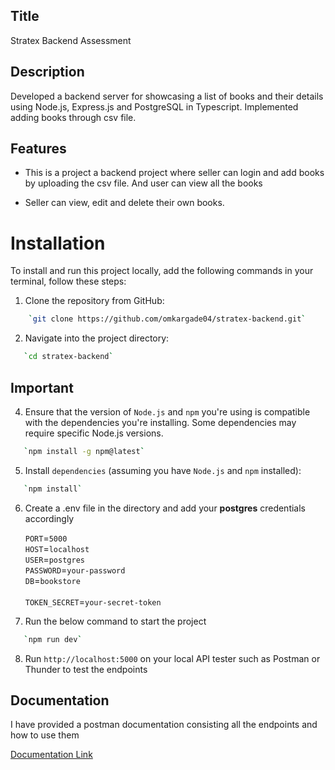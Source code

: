 ## Title

Stratex Backend Assessment

## Description

Developed a backend server for showcasing a list of books and their details using Node.js, Express.js and PostgreSQL in Typescript. Implemented adding books through csv file.

## Features

- This is a project a backend project where seller can login and add books by uploading the csv file. And user can view all the books

- Seller can view, edit and delete their own books.


# Installation

To install and run this project locally, add the following commands in your terminal, follow these steps:

1. Clone the repository from GitHub:

```bash
    `git clone https://github.com/omkargade04/stratex-backend.git`

```

2. Navigate into the project directory:

```bash
   `cd stratex-backend`
```

## Important

4. Ensure that the version of `Node.js` and `npm` you're using is compatible with the dependencies you're installing. Some dependencies may require specific Node.js versions.

```bash
   `npm install -g npm@latest`
```

5. Install `dependencies` (assuming you have `Node.js` and `npm` installed):

```bash
   `npm install`
```

6. Create a .env file in the directory and add your **postgres** credentials accordingly

   `PORT`=`5000`<br>
   `HOST`=`localhost`<br>
   `USER`=`postgres`<br>
   `PASSWORD`=`your-password`   
   `DB`=`bookstore`<br>  
   `TOKEN_SECRET`=`your-secret-token`


7. Run the below command to start the project

```bash
   `npm run dev`
```

8. Run `http://localhost:5000` on your local API tester such as Postman or Thunder to test the endpoints

## Documentation

I have provided a postman documentation consisting all the endpoints and how to use them

[Documentation Link](https://documenter.getpostman.com/view/27201705/2sA3QsAXTq)


